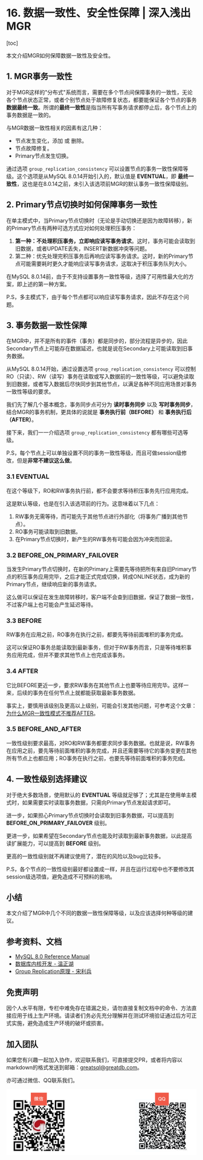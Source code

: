 # 16. 数据一致性、安全性保障 | 深入浅出MGR

[toc]

本文介绍MGR如何保障数据一致性及安全性。

## 1. MGR事务一致性
对于MGR这样的"分布式"系统而言，需要在多个节点间保障事务的一致性，无论各个节点状态正常，或者个别节点处于故障修复状态，都要能保证各个节点的事务**数据最终一致**。所谓的**最终一致性**是指当所有写事务请求都停止后，各个节点上的事务数据是一致的。

与MGR数据一致性相关的因素有这几种：
- 节点发生变化，添加 或 删除。
- 节点故障修复。
- Primary节点发生切换。

通过选项 `group_replication_consistency` 可以设置节点的事务一致性保障等级。这个选项是从MySQL 8.0.14开始引入的，默认值是 **EVENTUAL**，即 **最终一致性**，这也是在8.0.14之前，未引入该选项前MGR的默认事务一致性保障级别。

## 2. Primary节点切换时如何保障事务一致性
在单主模式中，当Primary节点切换时（无论是手动切换还是因为故障转移），新的Primary节点有两种可选方式应对如何处理积压事务：
1. **第一种：不处理积压事务，立即响应读写事务请求**。这时，事务可能会读取到旧数据，或者UPDATE丢失，INSERT新数据冲突等问题。
2. 第二种：优先处理完积压事务后再响应读写事务请求。这时，新的Primary节点可能需要耗时更久才能响应读写事务请求，这取决于积压事务队列大小。

在MySQL 8.0.14前，由于不支持设置事务一致性等级，选择了可用性最大化的方案，即上述的第一种方案。

P.S，多主模式下，由于每个节点都可以响应读写事务请求，因此不存在这个问题。

## 3. 事务数据一致性保障
在MGR中，并不是所有的事件（事务）都是同步的，部分流程是异步的，因此Secondary节点上可能存在数据延迟，也就是说在Secondary上可能读取到旧事务数据。

从MySQL 8.0.14开始，通过设置选项 `group_replication_consistency` 可以控制RO（只读）、RW（读写）事务在读取或写入数据前的一致性等级，可以避免读取到旧数据，或者写入数据后尽快同步到其他节点，以满足各种不同应用场景对事务一致性等级的要求。

我们先了解几个基本概念，事务同步点可分为 **读时事务同步** 以及 **写时事务同步**，结合MGR的事务机制，更具体的说就是 **事务执行前（BEFORE）** 和 **事务执行后（AFTER）**。

接下来，我们一一介绍选项 `group_replication_consistency` 都有哪些可选等级。

P.S，每个节点上可以单独设置不同的事务一致性等级，而且可做session级修改，但是**非常不建议这么做**。

### 3.1 EVENTUAL
在这个等级下，RO和RW事务执行前，都不会要求等待积压事务先行应用完成。

这是默认等级，也是在引入该选项前的行为。这意味着以下几点：
1. RW事务无需等待，而可能先于其他节点进行外部化（将事务广播到其他节点）。
2. RO事务可能读取到旧数据。
3. 在Primary节点切换时，新产生的RW事务有可能会因为冲突而回滚。

### 3.2 BEFORE_ON_PRIMARY_FAILOVER
当发生Primary节点切换时，在新的Primary上需要先等待把所有来自旧Primary节点的积压事务应用完毕，之后才能正式完成切换，转成ONLINE状态，成为新的Primary节点，继续响应新的事务请求。

这么做可以保证在发生故障转移时，客户端不会查到旧数据，保证了数据一致性，不过客户端上也可能会产生延迟等待。

### 3.3 BEFORE
RW事务在应用之前，RO事务在执行之前，都要先等待前面堆积的事务完成。

这可以保证RO事务总能读取到最新事务，但对于RW事务而言，只是等待堆积事务应用完成，但并不要求其他节点上也完成该事务。

### 3.4 AFTER
它比BEFORE更近一步，要求RW事务在其他节点上也要等待应用完毕。这样一来，后续的事务在任何节点上就都能获取最新事务数据。

事实上，要慎用该级别及更高以上级别，可能会引发其他问题，可参考这个文章：[为什么MGR一致性模式不推荐AFTER](https://mp.weixin.qq.com/s/zy0VUgF_5gJuZYbzNVxPXA)。

### 3.5 BEFORE_AND_AFTER
一致性级别要求最高，对RO和RW事务都要求同步事务数据。也就是说，RW事务在应用之前，要先等待前面堆积的事务完成，并且还需要等待它的事务变更在其他所有节点上也都应用；RO事务在执行之前，也要先等待前面堆积的事务完成。

## 4. 一致性级别选择建议
对于绝大多数场景，使用默认的 **EVENTUAL** 等级就足够了；尤其是在使用单主模式时，如果需要实时读取事务数据，只需向Primary节点发起请求即可。

进一步，如果担心Primary节点切换时会读取到旧事务数据，可以提高到 **BEFORE_ON_PRIMARY_FAILOVER** 级别。

更进一步，如果希望在Secondary节点也能及时读取到最新事务数据，以此提高读扩展能力，可以提高到 **BEFORE** 级别。

更高的一致性级别就不再建议使用了，潜在的风险以及bug比较多。

P.S，各个节点的一致性级别最好都设置成一样，并且在运行过程中也不要修改其session级选项值，避免造成不可预料的影响。

## 小结
本文介绍了MGR中几个不同的数据一致性保障等级，以及应该选择何种等级的建议。

## 参考资料、文档
- [MySQL 8.0 Reference Manual](https://dev.mysql.com/doc/refman/8.0/en/group-replication.html) 
- [数据库内核开发 - 温正湖](https://www.zhihu.com/column/c_206071340)
- [Group Replication原理 - 宋利兵](https://mp.weixin.qq.com/s/LFJtdpISVi45qv9Wksv19Q)

## 免责声明
因个人水平有限，专栏中难免存在错漏之处，请勿直接复制文档中的命令、方法直接应用于线上生产环境。请读者们务必先充分理解并在测试环境验证通过后方可正式实施，避免造成生产环境的破坏或损害。

## 加入团队
如果您有兴趣一起加入协作，欢迎联系我们，可直接提交PR，或者将内容以markdown的格式发送到邮箱：greatsql@greatdb.com。

亦可通过微信、QQ联系我们。

![Contact Us](../docs/contact-us.png)
